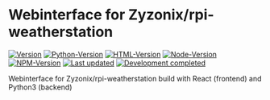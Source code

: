 # Webinterface for Zyzonix/rpi-weatherstation

[![Version](https://img.shields.io/badge/Project%20version-0.9-orange)]() 
[![Python-Version](https://img.shields.io/badge/Python-3.8.3-blue)]()
[![HTML-Version](https://img.shields.io/badge/HTML-5-blue)]()
[![Node-Version](https://img.shields.io/badge/Node-unknown-blue)]()
[![NPM-Version](https://img.shields.io/badge/NPM-unknown-blue)]()
[![Last updated](https://img.shields.io/badge/Last%20updated-28/07/2021-orange)]()
[![Development completed](https://img.shields.io/badge/Development%20completed-false-red)]() 

Webinterface for Zyzonix/rpi-weatherstation build with React (frontend) and Python3 (backend)
